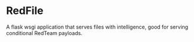 # RedFile
A flask wsgi application that serves files with intelligence, good for serving conditional RedTeam payloads.
